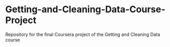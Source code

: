 # Getting-and-Cleaning-Data-Course-Project
Repository for the final Coursera project of the Getting and Cleaning Data course
